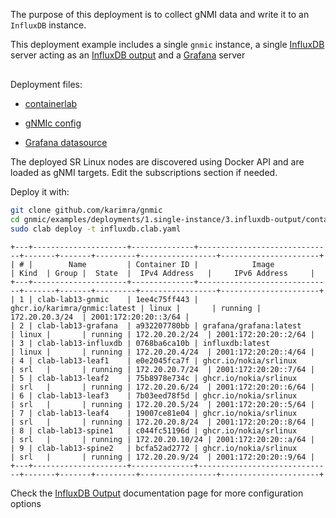 The purpose of this deployment is to collect gNMI data and write it to an `InfluxDB` instance.

This deployment example includes a single `gnmic` instance, a single [InfluxDB](https://www.influxdata.com/) server acting as an [InfluxDB output](../../../user_guide/outputs/influxdb_output.md) and a [Grafana](https://grafana.com/docs/) server
<div class="mxgraph" style="max-width:100%;border:1px solid transparent;margin:0 auto; display:block;" data-mxgraph="{&quot;page&quot;:2,&quot;zoom&quot;:1.4,&quot;highlight&quot;:&quot;#0000ff&quot;,&quot;nav&quot;:true,&quot;check-visible-state&quot;:true,&quot;resize&quot;:true,&quot;url&quot;:&quot;https://raw.githubusercontent.com/karimra/gnmic/diagrams/diagrams/clab_deployments.drawio&quot;}"></div>

<script type="text/javascript" src="https://cdn.jsdelivr.net/gh/hellt/drawio-js@main/embed2.js?&fetch=https%3A%2F%2Fraw.githubusercontent.com%2Fkarimra%2Fgnmic%2Fdiagrams%2Fclab_deployments.drawio" async></script>


Deployment files:

- [containerlab](https://github.com/karimra/gnmic/blob/master/examples/deployments/1.single-instance/3.influxdb-output/containerlab/influxdb.clab.yaml)

- [gNMIc config](https://github.com/karimra/gnmic/blob/master/examples/deployments/1.single-instance/3.influxdb-output/containerlab/gnmic.yaml)

- [Grafana datasource](https://github.com/karimra/gnmic/blob/master/examples/deployments/1.single-instance/3.influxdb-output/containerlab/grafana/datasources/datasource.yaml)

The deployed SR Linux nodes are discovered using Docker API and are loaded as gNMI targets.
Edit the subscriptions section if needed.


Deploy it with:

```bash
git clone github.com/karimra/gnmic
cd gnmic/examples/deployments/1.single-instance/3.influxdb-output/containerlab
sudo clab deploy -t influxdb.clab.yaml
```

```text
+---+---------------------+--------------+------------------------------+-------+-------+---------+-----------------+----------------------+
| # |        Name         | Container ID |            Image             | Kind  | Group |  State  |  IPv4 Address   |     IPv6 Address     |
+---+---------------------+--------------+------------------------------+-------+-------+---------+-----------------+----------------------+
| 1 | clab-lab13-gnmic    | 1ee4c75ff443 | ghcr.io/karimra/gnmic:latest | linux |       | running | 172.20.20.3/24  | 2001:172:20:20::3/64 |
| 2 | clab-lab13-grafana  | a932207780bb | grafana/grafana:latest       | linux |       | running | 172.20.20.2/24  | 2001:172:20:20::2/64 |
| 3 | clab-lab13-influxdb | 0768ba6ca10b | influxdb:latest              | linux |       | running | 172.20.20.4/24  | 2001:172:20:20::4/64 |
| 4 | clab-lab13-leaf1    | e0e2045fca7f | ghcr.io/nokia/srlinux        | srl   |       | running | 172.20.20.7/24  | 2001:172:20:20::7/64 |
| 5 | clab-lab13-leaf2    | 75b8978e734c | ghcr.io/nokia/srlinux        | srl   |       | running | 172.20.20.6/24  | 2001:172:20:20::6/64 |
| 6 | clab-lab13-leaf3    | 7b03eed78f5d | ghcr.io/nokia/srlinux        | srl   |       | running | 172.20.20.5/24  | 2001:172:20:20::5/64 |
| 7 | clab-lab13-leaf4    | 19007ce81e04 | ghcr.io/nokia/srlinux        | srl   |       | running | 172.20.20.8/24  | 2001:172:20:20::8/64 |
| 8 | clab-lab13-spine1   | c044fc51196d | ghcr.io/nokia/srlinux        | srl   |       | running | 172.20.20.10/24 | 2001:172:20:20::a/64 |
| 9 | clab-lab13-spine2   | bcfa52ad2772 | ghcr.io/nokia/srlinux        | srl   |       | running | 172.20.20.9/24  | 2001:172:20:20::9/64 |
+---+---------------------+--------------+------------------------------+-------+-------+---------+-----------------+----------------------+
```

Check the [InfluxDB Output](../../../user_guide/outputs/influxdb_output.md) documentation page for more configuration options
